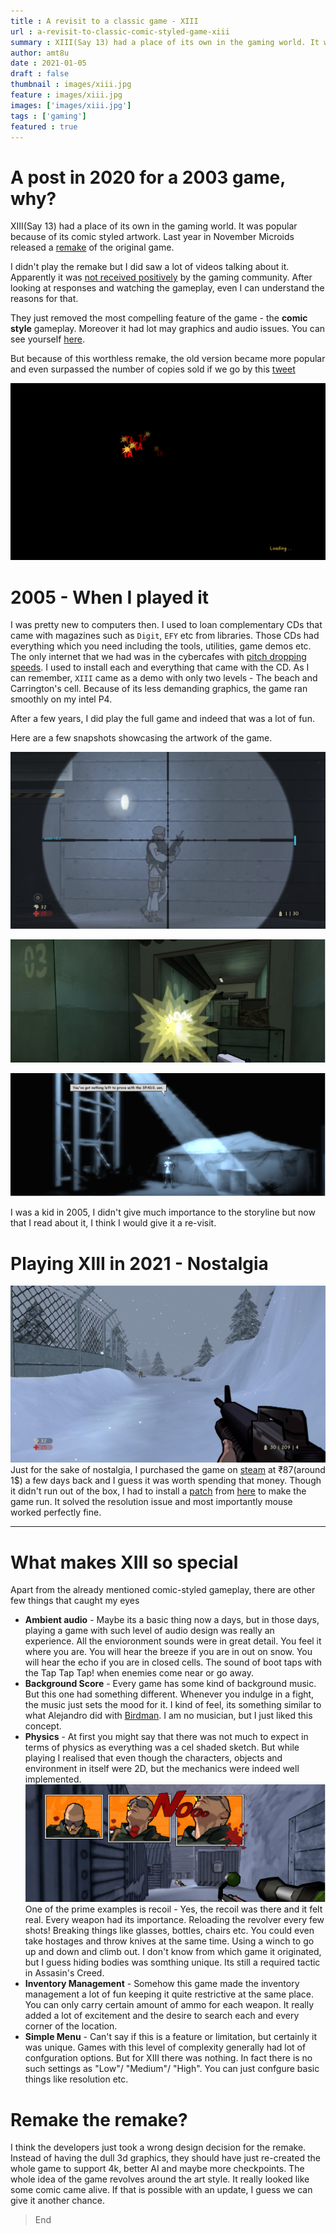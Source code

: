 ```yaml
---
title : A revisit to a classic game - XIII
url : a-revisit-to-classic-comic-styled-game-xiii
summary : XIII(Say 13) had a place of its own in the gaming world. It was popular because of its comic styled artwork. Last year in November Microids released a remake of the original game.
author: amt8u
date : 2021-01-05
draft : false
thumbnail : images/xiii.jpg
feature : images/xiii.jpg
images: ['images/xiii.jpg']
tags : ['gaming']
featured : true
---
```



# A post in 2020 for a 2003 game, why?

XIII(Say 13) had a place of its own in the gaming world. It was popular because of its comic styled artwork. Last year in November Microids released a [remake](https://www.microids.com/game-xiii/) of the original game.

I didn't play the remake but I did saw a lot of videos talking about it. Apparently it was [not received positively](https://mspoweruser.com/xiii-game-remake-crowned-worst-xbox-game-of-2020/) by the gaming community. After looking at responses and watching the gameplay, even I can understand the reasons for that.

They just removed the most compelling feature of the game - the **comic style** gameplay. Moreover it had lot may graphics and audio issues. You can see yourself [here](https://www.youtube.com/watch?v=mI-OEhJXPng).

But because of this worthless remake, the old version became more popular and even surpassed the number of copies sold if we go by this [tweet](https://twitter.com/Chris_Dring/status/1329732198468112390)

![Loading](./images/Loading.png)

# 2005 - When I played it
I was pretty new to computers then. I used to loan complementary CDs that came with magazines such as `Digit`, `EFY` etc from libraries. Those CDs had everything which you need including the tools, utilities, game demos etc. The only internet that we had was in the cybercafes with [pitch dropping speeds](https://www.youtube.com/watch?v=BZvsrOciU_Q). I used to install each and everything that came with the CD. As I can remember, `XIII` came as a demo with only two levels - The beach and Carrington's cell. Because of its less demanding graphics, the game ran smoothly on my intel P4.

After a few years, I did play the full game and indeed that was a lot of fun.

Here are a few snapshots showcasing the artwork of the game.

![Aim](./images/Aim.png)

![Bomb](./images/Bomb.png)

![Flashback](./images/Flashback.png)

I was a kid in 2005, I didn't give much importance to the storyline but now that I read about it, I think I would give it a re-visit.

# Playing XIII in 2021 - Nostalgia
![Snow](./images/Snow.png)
Just for the sake of nostalgia, I purchased the game on [steam](https://store.steampowered.com/app/1170760/XIII__Classic/) at ₹87(around 1$) a few days back and I guess it was worth spending that money. Though it didn't run out of the box, I had to install a [patch](https://xiii.opaquit.com/downloads-2020/Classic_XIII___Patch_by_Arthur_v1.4.2.1_2019-09-04.exe) from [here](https://xiii.opaquit.com/2020.php) to make the game run. It solved the resolution issue and most importantly mouse worked perfectly fine.

<hr>

# What makes XIII so special
Apart from the already mentioned comic-styled gameplay, there are other few things that caught my eyes

* **Ambient audio** - Maybe its a basic thing now a days, but in those days, playing a game with such level of audio design was really an experience. All the envioronment sounds were in great detail. You feel it where you are. You will hear the breeze if you are in out on snow. You will hear the echo if you are in closed cells. The sound of boot taps with the Tap Tap Tap! when enemies come near or go away.
* **Background Score** - Every game has some kind of background music. But this one had something different. Whenever you indulge in a fight, the music just sets the mood for it. I kind of feel, its something similar to what Alejandro did with [Birdman](https://www.imdb.com/title/tt2562232/). I am no musician, but I just liked this concept.
* **Physics** - At first you might say that there was not much to expect in terms of physics as everything was a cel shaded sketch. But while playing I realised that even though the characters, objects and environment in itself were 2D, but the mechanics were indeed well implemented. 
![Kill](./images/Kill.png)
One of the prime examples is recoil - Yes, the recoil was there and it felt real. Every weapon had its importance. Reloading the revolver every few shots! Breaking things like glasses, bottles, chairs etc. You could even take hostages and throw knives at the same time. Using a winch to go up and down and climb out. I don't know from which game it originated, but I guess hiding bodies was somthing unique. Its still a required tactic in Assasin's Creed.
* **Inventory Management** - Somehow this game made the inventory management a lot of fun keeping it quite restrictive at the same place. You can only carry certain amount of ammo for each weapon. It really added a lot of excitement and the desire to search each and every corner of the location.
* **Simple Menu** - Can't say if this is a feature or limitation, but certainly it was unique. Games with this level of complexity generally had lot of confguration options. But for XIII there was nothing. In fact there is no such settings as "Low"/ "Medium"/ "High". You can just confgure basic things like resolution etc.
# Remake the remake?
I think the developers just took a wrong design decision for the remake. Instead of having the dull 3d graphics, they should have just re-created the whole game to support 4k, better AI and maybe more checkpoints. The whole idea of the game revolves around the art style. It really looked like some comic came alive. If that is possible with an update, I guess we can give it another chance.

> End

